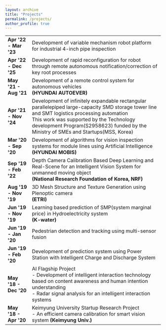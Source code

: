 ```yaml
---
layout: archive
title: "Projects"
permalink: /projects/
author_profile: true
---
```


|                       |                                                                                                                                                                                                                 |
|-----------------------|-----------------------------------------------------------------------------------------------------------------------------------------------------------------------------------------------------------------|
| **Apr '22 - Mar '23** | Development of variable mechanism robot platform for industrial 4-inch pipe inspection                                                                                                                          |
| **Apr '22 - Dec '25** | Development of rapid reconfiguration for robot through remote autonomous notification/correction of key root processes                                                                                          |
| **May '21 - Aug '21** | Development of a remote control system for autonomous vehicles  <br>**(HYUNDAI AUTOEVER)**                                                                                                                                                 |
| **Apr '21 - Nov '24** | Development of infinitely expandable rectangular parallelepiped large-capacity SMD storage tower line and SMT logistics processing automation  <br>This work was supported by the Technology development Program(S2958623) funded by the Ministry of SMEs and Startups(MSS, Korea)                                                                   |
| **Mar '20 - Sep '20** | Development of algorithms for vision inspection systems for module lines using Artificial Intelligence  <br>**(HYUNDAI MOBIS)**                                                                                                    |
| **Sep '19 - Feb '22** | Depth Camera Calibration Based Deep Learning and Real-Scene for an Intelligent Vision System for unmanned moving object  <br>**(National Research Foundation of Korea, NRF)** |
| **Aug '19 - Nov '19** | 3D Mesh Structure and Texture Generation using Plenoptic camera  <br>**(ETRI)** |
| **Jun '19 - Nov '19** | Learning based prediction of SMP(system marginal price) in Hydroelectricity system  <br>**(K-water)**                                                                                                                |
| **Jun '19 - Jan '20** | Pedestrian detection and tracking using multi-sensor fusion                                                                                                                                                     |
| **Jun '19 - Feb '20** | Development of prediction system using Power Station with Intelligent Charge and Discharge System                                                                                                               |
| **May '18 - Dec '20** | AI Flagship Project  <br>- Development of intelligent interaction technology based on content awareness and human intention understanding  <br>- Radar signal analysis for an intelligent interaction systems   |
| **May '18 - Apr '20** | Keimyung University Startup Research Project  <br>- An efficient camera calibration for smart vision system **(Keimyung Univ.)**                                                                                     |